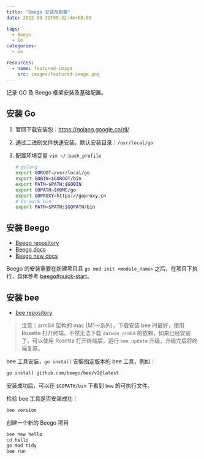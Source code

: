 ```yaml
---
title: "Beego 安装及配置"
date: 2022-08-31T09:32:44+08:00

tags:
  - Beego
  - Go
categories:
  - Go

resources:
  - name: featured-image
    src: images/featured-image.png
---
```


记录 GO 及 Beego 框架安装及基础配置。

<!--more-->

## 安装 Go

1. 官网下载安装包：<https://golang.google.cn/dl/>
2. 通过二进制文件快速安装，默认安装目录：`/usr/local/go`
3. 配置环境变量 `vim ~/.bash_profile`

    ```bash
    # golang
    export GOROOT=/usr/local/go
    export GOBIN=$GOROOT/bin
    export PATH=$PATH:$GOBIN
    export GOPATH=$HOME/go
    export GOPROXY=https://goproxy.cn
    # Go work bin
    export PATH=$PATH:$GOPATH/bin
    ```

## 安装 Beego

- [Beego repository](https://github.com/beego/beego)
- [Beego docs](https://beego.vip/)
- [Beego new docs](https://beego.gocn.vip/)

Beego 的安装需要在新建项目且 `go mod init <module_name>`
之后，在项目下执行，具体参考 [beego#quick-start](https://github.com/beego/beego#quick-start)。

## 安装 bee

- [bee repository](https://github.com/beego/bee)

> 注意：arm64 架构的 mac (M1～系列)，下载安装 bee 时最好，使用 Rosetta 打开终端，不然无法下载 `darwin_arm64` 的依赖，如果已经安装了，可以使用
> Rosetta 打开终端后，运行 `bee update` 升级，升级完后将终端复原。

bee 工具安装，`go install` 安裝指定版本的 bee 工具，例如：

```bash
go install github.com/beego/bee/v2@latest
```

安装成功后，可以在 `$GOPATH/bin` 下看到 `bee` 的可执行文件。

检验 bee 工具是否安装成功：

```bash
bee version
```

创建一个新的 Beego 项目

```bash
bee new hello
cd hello
go mod tidy
bee run
```
